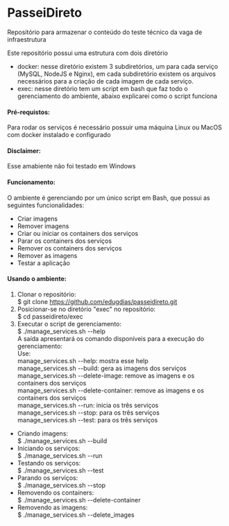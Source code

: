# PasseiDireto
Repositório para armazenar o conteúdo do teste técnico da vaga de infraestrutura

Este repositório possui uma estrutura com dois diretório
- docker: nesse diretório existem 3 subdiretórios, um para cada serviço (MySQL, NodeJS e Nginx), em cada subdiretório existem os arquivos necessários para a criação de cada imagem de cada serviço.
- exec: nesse diretório tem um script em bash que faz todo o gerenciamento do ambiente, abaixo explicarei como o script funciona

#### Pré-requistos:
Para rodar os serviços é necessário possuir uma máquina Linux ou MacOS com docker instalado e configurado

#### Disclaimer: 
Esse amabiente não foi testado em Windows

#### Funcionamento:
O ambiente é gerenciando por um único script em Bash, que possui as seguintes funcionalidades:
- Criar imagens
- Remover imagens
- Criar ou iniciar os containers dos serviços
- Parar os containers dos serviços
- Remover os containers dos serviços
- Remover as imagens
- Testar a aplicação  

#### Usando o ambiente:
1. Clonar o repositório:  
$ git clone https://github.com/edugdias/passeidireto.git
2. Posicionar-se no diretório "exec" no repositório:  
$ cd passeidireto/exec
3. Executar o script de gerenciamento:  
$ ./manage_services.sh --help  
A saída apresentará os comando disponíveis para a execução do gerenciamento:  
Use:  
manage_services.sh --help: mostra esse help  
manage_services.sh --build: gera as imagens dos serviços  
manage_services.sh --delete-image: remove as imagens e os containers dos serviços  
manage_services.sh --delete-container: remove as imagens e os containers dos serviços  
manage_services.sh --run: inicia os três serviços  
manage_services.sh --stop: para os três serviços  
manage_services.sh --test: para os três serviços  

- Criando imagens:  
$ ./manage_services.sh --build
- Iniciando os serviços:  
$ ./manage_services.sh --run
- Testando os serviços:  
$ ./manage_services.sh --test
- Parando os serviços:  
$ ./manage_services.sh --stop
- Removendo os containers:  
$ ./manage_services.sh --delete-container
- Removendo as imagens:  
$ ./manage_services.sh --delete_images
